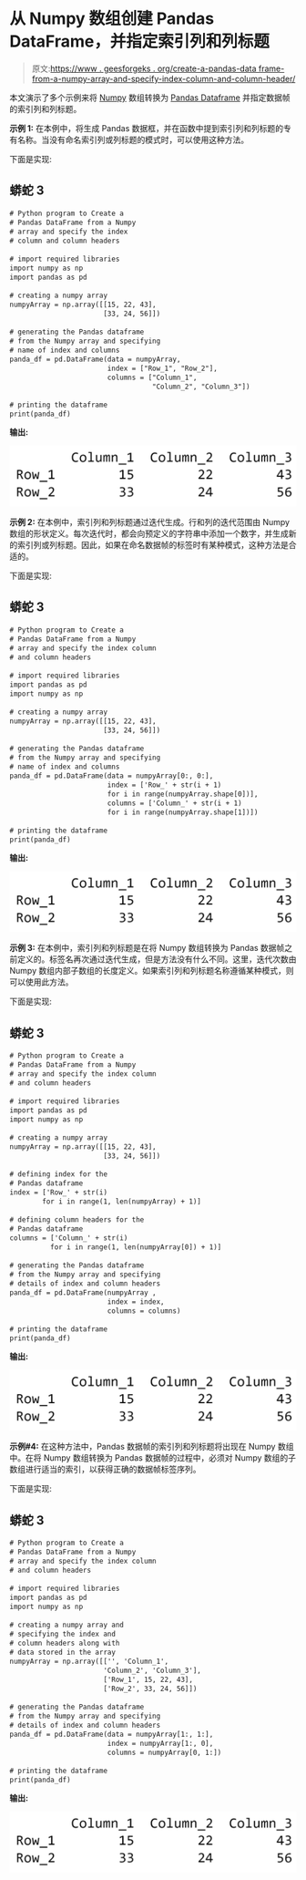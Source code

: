 # 从 Numpy 数组创建 Pandas DataFrame，并指定索引列和列标题

> 原文:[https://www . geesforgeks . org/create-a-pandas-data frame-from-a-numpy-array-and-specify-index-column-and-column-header/](https://www.geeksforgeeks.org/create-a-pandas-dataframe-from-a-numpy-array-and-specify-the-index-column-and-column-headers/)

本文演示了多个示例来将 [Numpy](https://www.geeksforgeeks.org/python-numpy/) 数组转换为 [Pandas Dataframe](https://www.geeksforgeeks.org/python-pandas-dataframe/) 并指定数据帧的索引列和列标题。

**示例 1:** 在本例中，将生成 Pandas 数据框，并在函数中提到索引列和列标题的专有名称。当没有命名索引列或列标题的模式时，可以使用这种方法。

下面是实现:

## 蟒蛇 3

```
# Python program to Create a 
# Pandas DataFrame from a Numpy  
# array and specify the index 
# column and column headers

# import required libraries
import numpy as np
import pandas as pd

# creating a numpy array
numpyArray = np.array([[15, 22, 43], 
                       [33, 24, 56]])

# generating the Pandas dataframe
# from the Numpy array and specifying
# name of index and columns
panda_df = pd.DataFrame(data = numpyArray, 
                        index = ["Row_1", "Row_2"], 
                        columns = ["Column_1",
                                   "Column_2", "Column_3"])

# printing the dataframe
print(panda_df)
```

**输出:**

![Create a Pandas DataFrame from a Numpy array and specify the index column and column headers](img/423493d27a308132465beecc44efdec8.png)

**示例 2:** 在本例中，索引列和列标题通过迭代生成。行和列的迭代范围由 Numpy 数组的形状定义。每次迭代时，都会向预定义的字符串中添加一个数字，并生成新的索引列或列标题。因此，如果在命名数据帧的标签时有某种模式，这种方法是合适的。

下面是实现:

## 蟒蛇 3

```
# Python program to Create a 
# Pandas DataFrame from a Numpy  
# array and specify the index column 
# and column headers

# import required libraries
import pandas as pd
import numpy as np

# creating a numpy array
numpyArray = np.array([[15, 22, 43], 
                       [33, 24, 56]])

# generating the Pandas dataframe
# from the Numpy array and specifying
# name of index and columns
panda_df = pd.DataFrame(data = numpyArray[0:, 0:],
                        index = ['Row_' + str(i + 1) 
                        for i in range(numpyArray.shape[0])],
                        columns = ['Column_' + str(i + 1) 
                        for i in range(numpyArray.shape[1])])

# printing the dataframe
print(panda_df)
```

**输出:**

![Create a Pandas DataFrame from a Numpy array and specify the index column and column headers](img/423493d27a308132465beecc44efdec8.png)

**示例 3:** 在本例中，索引列和列标题是在将 Numpy 数组转换为 Pandas 数据帧之前定义的。标签名再次通过迭代生成，但是方法没有什么不同。这里，迭代次数由 Numpy 数组内部子数组的长度定义。如果索引列和列标题名称遵循某种模式，则可以使用此方法。

下面是实现:

## 蟒蛇 3

```
# Python program to Create a 
# Pandas DataFrame from a Numpy  
# array and specify the index column 
# and column headers

# import required libraries
import pandas as pd
import numpy as np

# creating a numpy array
numpyArray = np.array([[15, 22, 43], 
                       [33, 24, 56]])

# defining index for the 
# Pandas dataframe
index = ['Row_' + str(i) 
        for i in range(1, len(numpyArray) + 1)]

# defining column headers for the 
# Pandas dataframe
columns = ['Column_' + str(i) 
          for i in range(1, len(numpyArray[0]) + 1)]

# generating the Pandas dataframe
# from the Numpy array and specifying
# details of index and column headers
panda_df = pd.DataFrame(numpyArray , 
                        index = index,
                        columns = columns)

# printing the dataframe
print(panda_df)
```

**输出:**

![Create a Pandas DataFrame from a Numpy array and specify the index column and column headers](img/423493d27a308132465beecc44efdec8.png)

**示例#4:** 在这种方法中，Pandas 数据帧的索引列和列标题将出现在 Numpy 数组中。在将 Numpy 数组转换为 Pandas 数据帧的过程中，必须对 Numpy 数组的子数组进行适当的索引，以获得正确的数据帧标签序列。

下面是实现:

## 蟒蛇 3

```
# Python program to Create a 
# Pandas DataFrame from a Numpy  
# array and specify the index column 
# and column headers

# import required libraries
import pandas as pd
import numpy as np

# creating a numpy array and
# specifying the index and 
# column headers along with 
# data stored in the array
numpyArray = np.array([['', 'Column_1', 
                       'Column_2', 'Column_3'],
                       ['Row_1', 15, 22, 43],
                       ['Row_2', 33, 24, 56]])

# generating the Pandas dataframe
# from the Numpy array and specifying
# details of index and column headers
panda_df = pd.DataFrame(data = numpyArray[1:, 1:],
                        index = numpyArray[1:, 0],
                        columns = numpyArray[0, 1:])

# printing the dataframe
print(panda_df)
```

**输出:**

![Create a Pandas DataFrame from a Numpy array and specify the index column and column headers](img/423493d27a308132465beecc44efdec8.png)